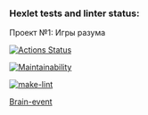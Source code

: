 ### Hexlet tests and linter status:
Проект №1: Игры разума

[![Actions Status](https://github.com/ascendantnr/python-project-lvl1/workflows/hexlet-check/badge.svg)](https://github.com/ascendantnr/python-project-lvl1/actions)

[![Maintainability](https://api.codeclimate.com/v1/badges/a99a88d28ad37a79dbf6/maintainability)](https://codeclimate.com/github/codeclimate/codeclimate/maintainability)

[![make-lint](https://github.com/ascendantnr/python-project-lvl1/actions/workflows/make_lint.yml/badge.svg?event=push)](https://github.com/ascendantnr/python-project-lvl1/actions/workflows/make_lint.yml) 



<a href="https://asciinema.org/a/SNTFm7WPlprl8J2eigESTpURb">Brain-event</a>